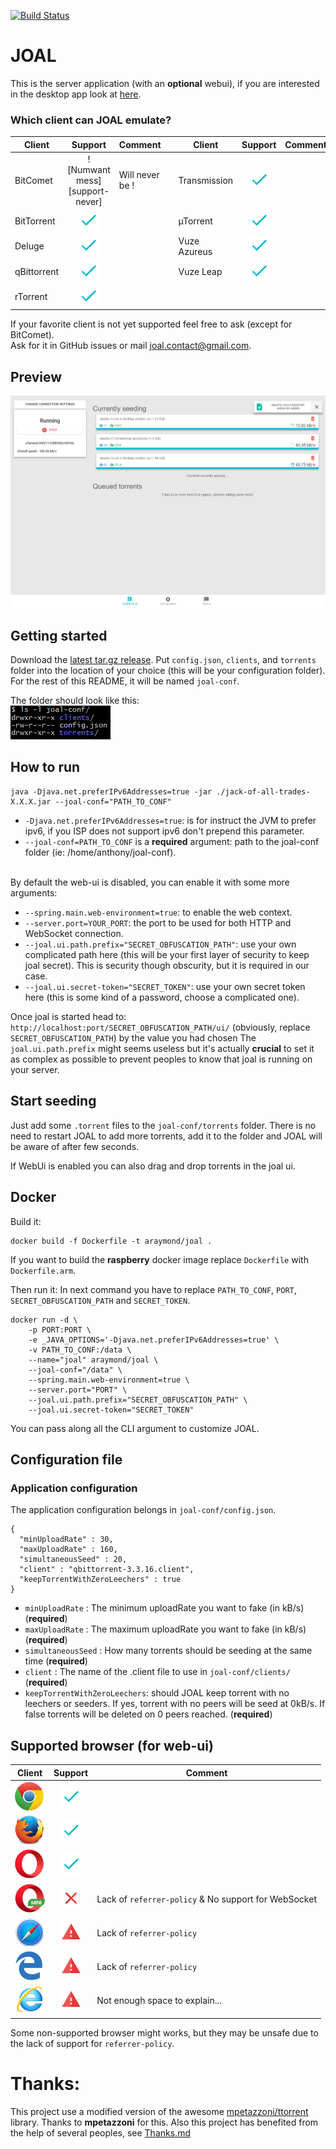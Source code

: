 [![Build Status](https://travis-ci.org/anthonyraymond/joal.svg?branch=master)](https://travis-ci.org/anthonyraymond/joal)

# JOAL
This is the server application (with an **optional** webui), if you are interested in the desktop app look at [here](https://github.com/anthonyraymond/joal-desktop).

### Which client can JOAL emulate?

| Client        | Support                       | Comment        |  | Client        | Support                       | Comment        |
| ------------- |:-----------------------------:|----------------|--|---------------|:-----------------------------:|----------------|
| BitComet      | ![Numwant mess][support-never]| Will never be !|  | Transmission  | ![Yes][support-yes]           |                |
| BitTorrent    | ![Yes][support-yes]           |                |  | µTorrent      | ![Yes][support-yes]           |                |
| Deluge        | ![Yes][support-yes]           |                |  | Vuze Azureus  | ![Yes][support-yes]           |                |
| qBittorrent   | ![Yes][support-yes]           |                |  | Vuze Leap     | ![Yes][support-yes]           |                |
| rTorrent      | ![Yes][support-yes]           |                |  |

If your favorite client is not yet supported feel free to ask (except for BitComet).<br/>
Ask for it in GitHub issues or mail <a href="mailto:joal.contact@gmail.com">joal.contact@gmail.com</a>.

## Preview
![preview](readme-assets/webui-preview.png?raw=true)


## Getting started
Download the [latest tar.gz release](https://github.com/anthonyraymond/joal/releases/latest).
Put `config.json`, `clients`, and `torrents` folder into the location of your choice (this will be your configuration folder). For the rest of this README, it will be named `joal-conf`.

The folder should look like this:<br/>
![joal-conf][joal-conf-folder]

## How to run

```
java -Djava.net.preferIPv6Addresses=true -jar ./jack-of-all-trades-X.X.X.jar --joal-conf="PATH_TO_CONF"
```

- `-Djava.net.preferIPv6Addresses=true`: is for instruct the JVM to prefer ipv6, if you ISP does not support ipv6 don't prepend this parameter.
- `--joal-conf=PATH_TO_CONF` is a **required** argument: path to the joal-conf folder (ie: /home/anthony/joal-conf).

<br />
By default the web-ui is disabled, you can enable it with some more arguments:

- `--spring.main.web-environment=true`: to enable the web context.
- `--server.port=YOUR_PORT`: the port to be used for both HTTP and WebSocket connection.
- `--joal.ui.path.prefix="SECRET_OBFUSCATION_PATH"`: use your own complicated path here (this will be your first layer of security to keep joal secret). This is security though obscurity, but it is required in our case.  
- `--joal.ui.secret-token="SECRET_TOKEN"`: use your own secret token here (this is some kind of a password, choose a complicated one).

Once joal is started head to: `http://localhost:port/SECRET_OBFUSCATION_PATH/ui/` (obviously, replace `SECRET_OBFUSCATION_PATH`) by the value you had chosen
The `joal.ui.path.prefix` might seems useless but it's actually **crucial** to set it as complex as possible to prevent peoples to know that joal is running on your server.


## Start seeding
Just add some `.torrent` files to the `joal-conf/torrents` folder. There is no need to restart JOAL to add more torrents, add it to the folder and JOAL will be aware of after few seconds.

If WebUi is enabled you can also drag and drop torrents in the joal ui.

## Docker
Build it:
```
docker build -f Dockerfile -t araymond/joal .
```
If you want to build the **raspberry** docker image replace `Dockerfile` with `Dockerfile.arm`.

Then run it:
In next command you have to replace `PATH_TO_CONF`, `PORT`, `SECRET_OBFUSCATION_PATH` and `SECRET_TOKEN`.
```
docker run -d \
    -p PORT:PORT \
    -e _JAVA_OPTIONS='-Djava.net.preferIPv6Addresses=true' \
    -v PATH_TO_CONF:/data \
    --name="joal" araymond/joal \
    --joal-conf="/data" \
    --spring.main.web-environment=true \
    --server.port="PORT" \
    --joal.ui.path.prefix="SECRET_OBFUSCATION_PATH" \
    --joal.ui.secret-token="SECRET_TOKEN"
```
You can pass along all the CLI argument to customize JOAL.



## Configuration file
### Application configuration
The application configuration belongs in `joal-conf/config.json`.

```
{
  "minUploadRate" : 30,
  "maxUploadRate" : 160,
  "simultaneousSeed" : 20,
  "client" : "qbittorrent-3.3.16.client",
  "keepTorrentWithZeroLeechers" : true
}
```
- `minUploadRate` : The minimum uploadRate you want to fake (in kB/s) (**required**)
- `maxUploadRate` : The maximum uploadRate you want to fake (in kB/s) (**required**)
- `simultaneousSeed` : How many torrents should be seeding at the same time (**required**)
- `client` : The name of the .client file to use in `joal-conf/clients/` (**required**)
- `keepTorrentWithZeroLeechers`: should JOAL keep torrent with no leechers or seeders. If yes, torrent with no peers will be seed at 0kB/s. If false torrents will be deleted on 0 peers reached. (**required**)



## Supported browser (for web-ui)
| Client                              | Support                 | Comment                                              |
| ----------------------------------- |:-----------------------:|------------------------------------------------------|
| ![Google Chrome][browser-chrome]    | ![yes][support-yes]     |                                                      |
| ![Mozilla Firefox][browser-firefox] | ![yes][support-yes]     |                                                      |
| ![Opera][browser-opera]             | ![yes][support-yes]     |                                                      |
| ![Opera mini][browser-opera-mini]   | ![no][support-no]       | Lack of `referrer-policy` & No support for WebSocket |
| ![Safari][browser-safari]           | ![no][support-danger]   | Lack of `referrer-policy`                            |
| ![Edge][browser-edge]               | ![no][support-danger]   | Lack of `referrer-policy`                            |
| ![Internet explorer][browser-ie]    | ![no][support-danger]   | Not enough space to explain...                       |

Some non-supported browser might works, but they may be unsafe due to the lack of support for `referrer-policy`.

# Thanks:
This project use a modified version of the awesome [mpetazzoni/ttorrent](http://mpetazzoni.github.com/ttorrent/) library. Thanks to **mpetazzoni** for this.
Also this project has benefited from the help of several peoples, see [Thanks.md](THANKS.md)


[support-danger]:readme-assets/warning.png
[support-no]:readme-assets/cross-mark.png
[support-yes]:readme-assets/check-mark.png
[joal-conf-folder]:readme-assets/joal-conf-folder.png
[browser-chrome]:readme-assets/browsers/chrome.png
[browser-firefox]:readme-assets/browsers/firefox.png
[browser-opera]:readme-assets/browsers/opera.png
[browser-opera-mini]:readme-assets/browsers/opera-mini.png
[browser-safari]:readme-assets/browsers/safari.png
[browser-ie]:readme-assets/browsers/ie.png
[browser-edge]:readme-assets/browsers/edge.png
